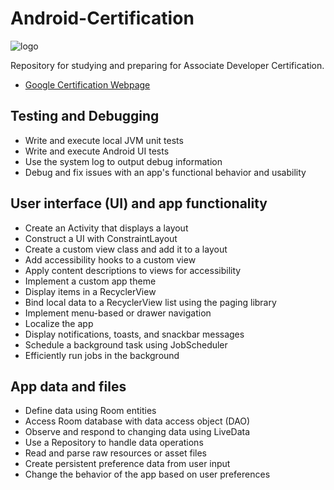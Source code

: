 # Android-Certification

![logo](https://ageektogo.net/wp-content/uploads/2013/08/manu-cornet-bugdroid-cartoon-android-evolution-key-lime-pie.jpg)

Repository for studying and preparing for Associate Developer Certification. 
* [Google Certification Webpage](https://developers.google.com/training/certification/associate-android-developer/#exam-content)

## Testing and Debugging

* Write and execute local JVM unit tests
* Write and execute Android UI tests
* Use the system log to output debug information
* Debug and fix issues with an app's functional behavior and usability

## User interface (UI) and app functionality

* Create an Activity that displays a layout
* Construct a UI with ConstraintLayout
* Create a custom view class and add it to a layout
* Add accessibility hooks to a custom view
* Apply content descriptions to views for accessibility
* Implement a custom app theme
* Display items in a RecyclerView
* Bind local data to a RecyclerView list using the paging library
* Implement menu-based or drawer navigation
* Localize the app
* Display notifications, toasts, and snackbar messages
* Schedule a background task using JobScheduler
* Efficiently run jobs in the background

## App data and files

* Define data using Room entities
* Access Room database with data access object (DAO)
* Observe and respond to changing data using LiveData
* Use a Repository to handle data operations
* Read and parse raw resources or asset files
* Create persistent preference data from user input
* Change the behavior of the app based on user preferences
